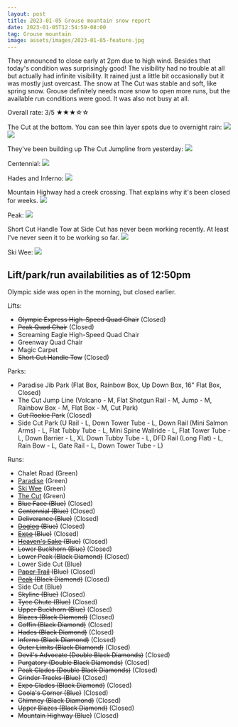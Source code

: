 ```yaml
---
layout: post
title: 2023-01-05 Grouse mountain snow report
date: 2023-01-05T12:54:59-08:00
tag: Grouse mountain
image: assets/images/2023-01-05-feature.jpg
---
```


They announced to close early at 2pm due to high wind. Besides that today's condition was surprisingly good! The visibility had no trouble at all but actually had infinite visibility. It rained just a little bit occasionally but it was mostly just overcast. The snow at The Cut was stable and soft, like spring snow. Grouse definitely needs more snow to open more runs, but the available run conditions were good. It was also not busy at all.

Overall rate: 3/5 ★★★☆☆

The Cut at the bottom. You can see thin layer spots due to overnight rain:
![](/assets/images/2023-01-05-the-cut-bottom.jpg)
![](/assets/images/2023-01-05-the-cut-bottom-2.jpg)

They've been building up The Cut Jumpline from yesterday:
![](/assets/images/2023-01-05-the-cut-jumpline.jpg)

Centennial:
![](/assets/images/2023-01-05-centennial.jpg)

Hades and Inferno:
![](/assets/images/2023-01-05-hades-and-inferno.jpg)

Mountain Highway had a creek crossing. That explains why it's been closed for weeks.
![](/assets/images/2023-01-05-mountain-highway.jpg)

Peak:
![](/assets/images/2023-01-05-peak.jpg)

Short Cut Handle Tow at Side Cut has never been working recently. At least I've never seen it to be working so far.
![](/assets/images/2023-01-05-side-cut-handle-tow-rope.jpg)

Ski Wee:
![](/assets/images/2023-01-05-ski-wee.jpg)

## Lift/park/run availabilities as of 12:50pm

Olympic side was open in the morning, but closed earlier.

Lifts:

* <del>Olympic Express High-Speed Quad Chair</del> (Closed)
* <del>Peak Quad Chair</del> (Closed)
* Screaming Eagle High-Speed Quad Chair
* Greenway Quad Chair
* Magic Carpet
* <del>Short Cut Handle Tow</del> (Closed)

Parks:

* Paradise Jib Park (Flat Box, Rainbow Box, Up Down Box, 16" Flat Box, Closed)
* The Cut Jump Line (Volcano - M, Flat Shotgun Rail - M, Jump - M, Rainbow Box - M, Flat Box - M, Cut Park)
* <del>Cut Rookie Park</del> (Closed)
* Side Cut Park (U Rail - L, Down Tower Tube - L, Down Rail (Mini Salmon Arms) - L, Flat Tubby Tube - L, Mini Spine Wallride - L, Flat Tower Tube - L, Down Barrier - L, XL Down Tubby Tube - L, DFD Rail (Long Flat) - L, Rain Bow - L, Gate Rail - L, Down Tower Tube - L)

Runs:

* Chalet Road (Green)
* [Paradise](/grouse/paradise) (Green)
* [Ski Wee](/magic-carpet/) (Green)
* [The Cut](/grouse/the-cut/) (Green)
* <del>Blue Face (Blue)</del> (Closed)
* <del>Centennial (Blue)</del> (Closed)
* <del>Deliverance (Blue)</del> (Closed)
* <del>[Dogleg](/dogleg/) (Blue)</del> (Closed)
* <del>[Expo](/grouse/expo/) (Blue)</del> (Closed)
* <del>[Heaven's Sake](/heavens-sake/) (Blue)</del> (Closed)
* <del>Lower Buckhorn (Blue)</del> (Closed)
* <del>Lower Peak (Black Diamond)</del> (Closed)
* Lower Side Cut (Blue)
* <del>[Paper Trail](/paper-trail/) (Blue)</del> (Closed)
* <del>[Peak](/grouse/peak/) (Black Diamond)</del> (Closed)
* Side Cut (Blue)
* <del>Skyline (Blue)</del> (Closed)
* <del>Tyee Chute (Blue)</del> (Closed)
* <del>Upper Buckhorn (Blue)</del> (Closed)
* <del>Blazes (Black Diamond)</del> (Closed)
* <del>Coffin (Black Diamond)</del> (Closed)
* <del>Hades (Black Diamond)</del> (Closed)
* <del>Inferno (Black Diamond)</del> (Closed)
* <del>Outer Limits (Black Diamond)</del> (Closed)
* <del>Devil's Advocate (Double Black Diamonds)</del> (Closed)
* <del>Purgatory (Double Black Diamonds)</del> (Closed)
* <del>Peak Glades (Double Black Diamonds)</del> (Closed)
* <del>Grinder Tracks (Blue)</del> (Closed)
* <del>Expo Glades (Black Diamond)</del> (Closed)
* <del>Coola's Corner (Blue)</del> (Closed)
* <del>Chimney (Black Diamond)</del> (Closed)
* <del>Upper Blazes (Black Diamond)</del> (Closed)
* <del>Mountain Highway (Blue)</del> (Closed)


